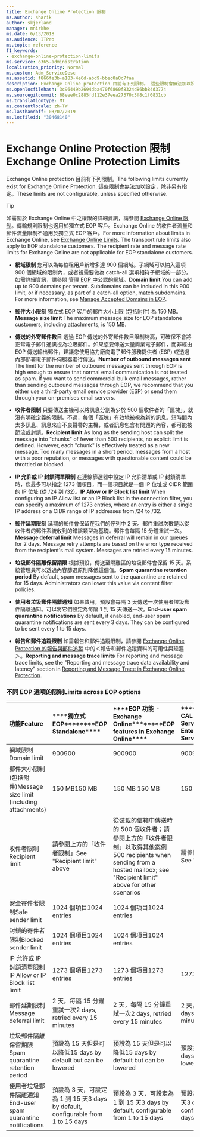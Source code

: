 ```yaml
---
title: Exchange Online Protection 限制
ms.author: sharik
author: skjerland
manager: mnirkhe
ms.date: 6/13/2018
ms.audience: ITPro
ms.topic: reference
f1_keywords:
- exchange-online-protection-limits
ms.service: o365-administration
localization_priority: Normal
ms.custom: Adm_ServiceDesc
ms.assetid: f866fe3b-a183-4e6d-abd9-bbec0a0c7fae
description: Exchange Online protection 目前有下列限制。 這些限制會無法加以設定，除非另有指定。
ms.openlocfilehash: 3c96449b2694dba470f6860f8324d86bb84d3774
ms.sourcegitcommit: 68eee0c2885fd112e37eea27370c3f8c1f0831cb
ms.translationtype: MT
ms.contentlocale: zh-TW
ms.lasthandoff: 03/07/2019
ms.locfileid: "30468140"
---
```

# <a name="exchange-online-protection-limits"></a><span data-ttu-id="8a03c-104">Exchange Online Protection 限制</span><span class="sxs-lookup"><span data-stu-id="8a03c-104">Exchange Online Protection Limits</span></span>

<span data-ttu-id="8a03c-105">Exchange Online protection 目前有下列限制。</span><span class="sxs-lookup"><span data-stu-id="8a03c-105">The following limits currently exist for Exchange Online Protection.</span></span> <span data-ttu-id="8a03c-106">這些限制會無法加以設定，除非另有指定。</span><span class="sxs-lookup"><span data-stu-id="8a03c-106">These limits are not configurable, unless specified otherwise.</span></span> 
  
> [!TIP]
> <span data-ttu-id="8a03c-p103">如需關於 Exchange Online 中之權限的詳細資訊，請參閱 [Exchange Online 限制](../exchange-online-service-description/exchange-online-limits.md)。傳輸規則限制也適用於獨立式 EOP 客戶。Exchange Online 的收件者流量和郵件流量限制不適用於獨立式 EOP 客戶。</span><span class="sxs-lookup"><span data-stu-id="8a03c-p103">For more information about limits in Exchange Online, see [Exchange Online Limits](../exchange-online-service-description/exchange-online-limits.md). The transport rule limits also apply to EOP standalone customers. The recipient rate and message rate limits for Exchange Online are not applicable for EOP standalone customers.</span></span> 
  
- <span data-ttu-id="8a03c-p104">**網域限制** 您可以為每位租用戶新增多達 900 個網域。子網域可以納入這項 900 個網域的限制內，或者視需要做為 catch-all 選項相符子網域的一部分。如需詳細資訊，請參閱 [管理 EOP 中公認的網域](https://go.microsoft.com/fwlink/p/?LinkId=282239)。</span><span class="sxs-lookup"><span data-stu-id="8a03c-p104">**Domain limit** You can add up to 900 domains per tenant. Subdomains can be included in this 900 limit, or if necessary, as part of a catch-all option, match subdomains. For more information, see [Manage Accepted Domains in EOP](https://go.microsoft.com/fwlink/p/?LinkId=282239).</span></span>
    
- <span data-ttu-id="8a03c-113">**郵件大小限制** 獨立式 EOP 客戶的郵件大小上限 (包括附件) 為 150 MB。</span><span class="sxs-lookup"><span data-stu-id="8a03c-113">**Message size limit** The maximum message size for EOP standalone customers, including attachments, is 150 MB.</span></span> 
    
- <span data-ttu-id="8a03c-p105">**傳送的外寄郵件數目** 透過 EOP 傳送的外寄郵件數目限制夠高，可確保不會將正常電子郵件通訊視為垃圾郵件。如果您要傳送大量商業電子郵件，而非經由 EOP 傳送輸出郵件，建議您使用協力廠商電子郵件服務提供者 (ESP) 或透過內部部署電子郵件伺服器進行傳送。</span><span class="sxs-lookup"><span data-stu-id="8a03c-p105">**Number of outbound messages sent** The limit for the number of outbound messages sent through EOP is high enough to ensure that normal email communication is not treated as spam. If you want to send commercial bulk email messages, rather than sending outbound messages through EOP, we recommend that you either use a third-party email service provider (ESP) or send them through your on-premises email servers.</span></span> 
    
- <span data-ttu-id="8a03c-p106">**收件者限制** 只要傳送主機可以將訊息分割為少於 500 個收件者的「區塊」，就沒有明確定義的限制。不過，每個「區塊」有效地被視為新的訊息。短時間內太多訊息、訊息來自不良聲譽的主機，或者訊息包含有問題的內容，都可能被節流或封鎖。</span><span class="sxs-lookup"><span data-stu-id="8a03c-p106">**Recipient limit** As long as the sending host can split the message into "chunks" of fewer than 500 recipients, no explicit limit is defined. However, each "chunk" is effectively treated as a new message. Too many messages in a short period, messages from a host with a poor reputation, or messages with questionable content could be throttled or blocked.</span></span> 
    
- <span data-ttu-id="8a03c-119">**IP 允許或 IP 封鎖清單限制** 在連線篩選器中設定 IP 允許清單或 IP 封鎖清單時，您最多可以指定 1273 個項目，而一個項目就是一個 IP 位址或 CIDR 範圍的 IP 位址 (從 /24 到 /32)。</span><span class="sxs-lookup"><span data-stu-id="8a03c-119">**IP Allow or IP Block list limit** When configuring an IP Allow list or an IP Block list in the connection filter, you can specify a maximum of 1273 entries, where an entry is either a single IP address or a CIDR range of IP addresses from /24 to /32.</span></span> 
    
- <span data-ttu-id="8a03c-p107">**郵件延期限制** 延期的郵件會保留在我們的佇列中 2 天。郵件重試次數是以從收件者的郵件系統收到的錯誤類型為基礎。郵件會每隔 15 分鐘重試一次。</span><span class="sxs-lookup"><span data-stu-id="8a03c-p107">**Message deferral limit** Messages in deferral will remain in our queues for 2 days. Message retry attempts are based on the error type received from the recipient's mail system. Messages are retried every 15 minutes.</span></span> 
    
- <span data-ttu-id="8a03c-p108">**垃圾郵件隔離保留期限** 根據預設，傳送至隔離區的垃圾郵件會保留 15 天。系統管理員可以透過內容篩選原則降低這個值。</span><span class="sxs-lookup"><span data-stu-id="8a03c-p108">**Spam quarantine retention period** By default, spam messages sent to the quarantine are retained for 15 days. Administrators can lower this value via content filter policies.</span></span> 
    
- <span data-ttu-id="8a03c-p109">**使用者垃圾郵件隔離通知** 如果啟用，預設會每隔 3 天傳送一次使用者垃圾郵件隔離通知。可以將它們設定為每隔 1 到 15 天傳送一次。</span><span class="sxs-lookup"><span data-stu-id="8a03c-p109">**End-user spam quarantine notifications** By default, if enabled, end-user spam quarantine notifications are sent every 3 days. They can be configured to be sent every 1 to 15 days.</span></span> 
    
- <span data-ttu-id="8a03c-127">**報告和郵件追蹤限制** 如需報告和郵件追蹤限制，請參閱 [Exchange Online Protection 的報告與郵件追蹤](https://go.microsoft.com/fwlink/?LinkId=394248) 中的＜報告和郵件追蹤資料的可用性與延遲＞。</span><span class="sxs-lookup"><span data-stu-id="8a03c-127">**Reporting and message trace limits** For reporting and message trace limits, see the "Reporting and message trace data availability and latency" section in [Reporting and Message Trace in Exchange Online Protection](https://go.microsoft.com/fwlink/?LinkId=394248).</span></span>
    
### <a name="limits-across-eop-options"></a><span data-ttu-id="8a03c-128">不同 EOP 選項的限制</span><span class="sxs-lookup"><span data-stu-id="8a03c-128">Limits across EOP options</span></span>

|<span data-ttu-id="8a03c-129">**功能**</span><span class="sxs-lookup"><span data-stu-id="8a03c-129">**Feature**</span></span>|<span data-ttu-id="8a03c-130">\*\*\*\*獨立式 EOP\*\*\*\*</span><span class="sxs-lookup"><span data-stu-id="8a03c-130">\*\*\*\*EOP Standalone\*\*\*\*</span></span>|<span data-ttu-id="8a03c-131">\*\*\*\*EOP 功能 -Exchange Online\*\*\*\*</span><span class="sxs-lookup"><span data-stu-id="8a03c-131">\*\*\*\*EOP features in Exchange Online\*\*\*\*</span></span>|<span data-ttu-id="8a03c-132">\*\*\*\*Exchange Enterprise CAL with Services\*\*\*\*</span><span class="sxs-lookup"><span data-stu-id="8a03c-132">\*\*\*\*Exchange Enterprise CAL with Services\*\*\*\*</span></span>|
|:-----|:-----|:-----|:-----|
|<span data-ttu-id="8a03c-133">網域限制</span><span class="sxs-lookup"><span data-stu-id="8a03c-133">Domain limit</span></span>  <br/> |<span data-ttu-id="8a03c-134">900</span><span class="sxs-lookup"><span data-stu-id="8a03c-134">900</span></span>  <br/> |<span data-ttu-id="8a03c-135">900</span><span class="sxs-lookup"><span data-stu-id="8a03c-135">900</span></span>  <br/> |<span data-ttu-id="8a03c-136">900</span><span class="sxs-lookup"><span data-stu-id="8a03c-136">900</span></span>  <br/> |
|<span data-ttu-id="8a03c-137">郵件大小限制 (包括附件)</span><span class="sxs-lookup"><span data-stu-id="8a03c-137">Message size limit (including attachments)</span></span>  <br/> |<span data-ttu-id="8a03c-138">150 MB</span><span class="sxs-lookup"><span data-stu-id="8a03c-138">150 MB</span></span>  <br/> |<span data-ttu-id="8a03c-139">150 MB </span><span class="sxs-lookup"><span data-stu-id="8a03c-139">150 MB</span></span>  <br/> |<span data-ttu-id="8a03c-140">150 MB</span><span class="sxs-lookup"><span data-stu-id="8a03c-140">150 MB</span></span>  <br/> |
|<span data-ttu-id="8a03c-141">收件者限制</span><span class="sxs-lookup"><span data-stu-id="8a03c-141">Recipient limit</span></span>  <br/> |<span data-ttu-id="8a03c-142">請參閱上方的「收件者限制」</span><span class="sxs-lookup"><span data-stu-id="8a03c-142">See "Recipient limit" above</span></span>  <br/> |<span data-ttu-id="8a03c-143">從裝載的信箱中傳送時的 500 個收件者；請參閱上方的「收件者限制」以取得其他案例</span><span class="sxs-lookup"><span data-stu-id="8a03c-143">500 recipients when sending from a hosted mailbox; see "Recipient limit" above for other scenarios</span></span>  <br/> |<span data-ttu-id="8a03c-144">請參閱上方的「收件者限制」</span><span class="sxs-lookup"><span data-stu-id="8a03c-144">See "Recipient limit" above</span></span>  <br/> |
|<span data-ttu-id="8a03c-145">安全寄件者限制</span><span class="sxs-lookup"><span data-stu-id="8a03c-145">Safe sender limit</span></span>  <br/> |<span data-ttu-id="8a03c-146">1024 個項目</span><span class="sxs-lookup"><span data-stu-id="8a03c-146">1024 entries</span></span>  <br/> |<span data-ttu-id="8a03c-147">1024 個項目</span><span class="sxs-lookup"><span data-stu-id="8a03c-147">1024 entries</span></span>  <br/> ||
|<span data-ttu-id="8a03c-148">封鎖的寄件者限制</span><span class="sxs-lookup"><span data-stu-id="8a03c-148">Blocked sender limit</span></span>  <br/> |<span data-ttu-id="8a03c-149">1024 個項目</span><span class="sxs-lookup"><span data-stu-id="8a03c-149">1024 entries</span></span>  <br/> |<span data-ttu-id="8a03c-150">1024 個項目</span><span class="sxs-lookup"><span data-stu-id="8a03c-150">1024 entries</span></span>  <br/> ||
|<span data-ttu-id="8a03c-151">IP 允許或 IP 封鎖清單限制</span><span class="sxs-lookup"><span data-stu-id="8a03c-151">IP Allow or IP Block list limit</span></span>  <br/> |<span data-ttu-id="8a03c-152">1273 個項目</span><span class="sxs-lookup"><span data-stu-id="8a03c-152">1273 entries</span></span>  <br/> |<span data-ttu-id="8a03c-153">1273 個項目</span><span class="sxs-lookup"><span data-stu-id="8a03c-153">1273 entries</span></span>  <br/> |<span data-ttu-id="8a03c-154">1273 個項目</span><span class="sxs-lookup"><span data-stu-id="8a03c-154">1273 entries</span></span>  <br/> |
|<span data-ttu-id="8a03c-155">郵件延期限制</span><span class="sxs-lookup"><span data-stu-id="8a03c-155">Message deferral limit</span></span>  <br/> |<span data-ttu-id="8a03c-156">2 天，每隔 15 分鐘重試一次</span><span class="sxs-lookup"><span data-stu-id="8a03c-156">2 days, retried every 15 minutes</span></span>  <br/> |<span data-ttu-id="8a03c-157">2 天，每隔 15 分鐘重試一次</span><span class="sxs-lookup"><span data-stu-id="8a03c-157">2 days, retried every 15 minutes</span></span>  <br/> |<span data-ttu-id="8a03c-158">2 天，每隔 15 分鐘重試一次</span><span class="sxs-lookup"><span data-stu-id="8a03c-158">2 days, retried every 15 minutes</span></span>  <br/> |
|<span data-ttu-id="8a03c-159">垃圾郵件隔離保留期限</span><span class="sxs-lookup"><span data-stu-id="8a03c-159">Spam quarantine retention period</span></span>  <br/> |<span data-ttu-id="8a03c-160">預設為 15 天但是可以降低</span><span class="sxs-lookup"><span data-stu-id="8a03c-160">15 days by default but can be lowered</span></span>  <br/> |<span data-ttu-id="8a03c-161">預設為 15 天但是可以降低</span><span class="sxs-lookup"><span data-stu-id="8a03c-161">15 days by default but can be lowered</span></span>  <br/> |<span data-ttu-id="8a03c-162">預設為 15 天但是可以降低</span><span class="sxs-lookup"><span data-stu-id="8a03c-162">15 days by default but can be lowered</span></span>  <br/> |
|<span data-ttu-id="8a03c-163">使用者垃圾郵件隔離通知</span><span class="sxs-lookup"><span data-stu-id="8a03c-163">End-user spam quarantine notifications</span></span>  <br/> |<span data-ttu-id="8a03c-164">預設為 3 天，可設定為 1 到 15 天</span><span class="sxs-lookup"><span data-stu-id="8a03c-164">3 days by default, configurable from 1 to 15 days</span></span>  <br/> |<span data-ttu-id="8a03c-165">預設為 3 天，可設定為 1 到 15 天</span><span class="sxs-lookup"><span data-stu-id="8a03c-165">3 days by default, configurable from 1 to 15 days</span></span>  <br/> |<span data-ttu-id="8a03c-166">預設為 3 天，可設定為 1 到 15 天</span><span class="sxs-lookup"><span data-stu-id="8a03c-166">3 days by default, configurable from 1 to 15 days</span></span>  <br/> |
   

